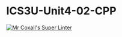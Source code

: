 # ICS3U-Unit4-02-CPP

[![Mr Coxall's Super Linter](https://github.com/Cameron-Diedrich/ICS3U-Unit4-02-CPP/workflows/Mr%20Coxall's%20Super%20Linter/badge.svg)](https://github.com/Cameron-Diedrich/ICS3U-Unit4-02-CPP/actions/)
